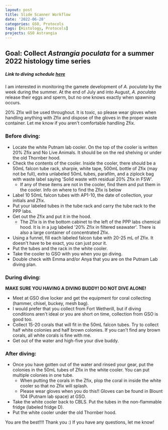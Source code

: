 ```yaml
---
layout: post
title: Slide Scanner Workflow
date: '2022-06-28'
categories: GSO, Protocols
tags: [Histology, Protocols]
projects: GSO Astrangia 
---
```


## Goal: Collect *Astrangia poculata* for a summer 2022 histology time series 

##### Link to diving schedule [here](https://docs.google.com/spreadsheets/d/10f1GkQofZL0gtqKkC2G3_hcTQN3dvPheQoQHUGb9BK8/edit#gid=0)

I am interested in monitoring the gamete development of *A. poculata* by the week during the summer. At the end of July and into August, *A. poculata* release their eggs and sperm, but no one knows exactly when spawning occurs. 

20% Zfix will be used throughout. It is toxic, so please wear gloves when handling anything with Zfix and dispose of the gloves in the proper waste container. Let me know if you aren't comfortable handling Zfix. 

### Before diving: 

- Locate the white Putnam lab cooler. On the top of the cooler is written 20% Zfix and No Live Animals. It should be on the red shelving or under the old Thornber hood.
- Check the contents of the cooler. Inside the cooler, there should be a 50mL falcon tube rack, sharpie, white tape, 500mL bottle of Zfix (may not be full), extra unlabeled 50mL tubes, parafilm, and a ziplock bag with waste label saying 'Solid waste with residual 20% Zfix in FSW'. 
	- If any of these items are not in the cooler, find them and put them in the cooler. Info on where to find the Zfix is below
- Label 10 50mL falcon tubes with AP1-10, the date of collection, your initials and Zfix. 
- Put your labeled tubes in the tube rack and carry the tube rack to the PPP labs. 
- Get out the Zfix and put it in the hood. 
	- The Zfix is in the bottom cabinet to the left of the PPP labs chemical hood. It is in a jug labeled '20% Zfix in filtered seawater'. There is also a large container of concentrated Zfix. 
- Using a funnel, fill each labeled falcon tube with 20-25 mL of Zfix. It doesn't have to be exact, you can just pour it. 
- Put the tubes and the rack in the white cooler. 
- Take the cooler to GSO with you when you go diving. 
- Double check with Emma and/or Anya that you are on the Putnam Lab diving plan. 

### During diving: 

**MAKE SURE YOU HAVING A DIVING BUDDY! DO NOT DIVE ALONE!** 

- Meet at GSO dive locker and get the equipment for coral collecting (hammer, chisel, buckey, mesh bag). 
- I would prefer that you collect from Fort Wetherill, but if diving conditions aren't ideal or you are short on time, collection from GSO is good too. 
- Collect 15-20 corals that will fit in the 50mL falcon tubes. Try to collect half white colonies and half brown colonies. If you can't find any brown corals, all white corals is fine with me. 
- Get out of the water and high-five your dive buddy.

### After diving: 

- Once you have gotten out of the water and rinsed your gear, put the colonies in the 50mL tubes of Zfix in the white cooler. You can put multiple colonies in one tube. 
	- When putting the corals in the Zfix, plop the coral in inside the white cooler so that no Zfix will splash. 
	- Please wear gloves when you do this!! Gloves can be found in Blount 104 (Putnam lab space) at GSO. 
- Take the white cooler back to CBLS. Put the tubes in the non-flammable fridge (labeled fridge D). 
- Put the white cooler under the old Thornber hood. 

You are the best!!!! Thank you :) If you have any questions, let me know!
